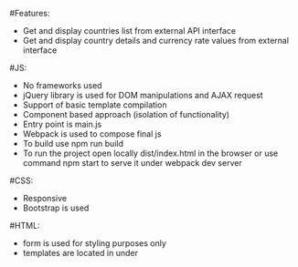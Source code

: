 #Features:
- Get and display countries list from external API interface
- Get and display country details and currency rate values from external interface

#JS:
- No frameworks used
- jQuery library is used for DOM manipulations and AJAX request
- Support of basic template compilation
- Component based approach (isolation of functionality)
- Entry point is main.js
- Webpack is used to compose final js
- To build use npm run build 
- To run the project open locally dist/index.html in the browser or use command npm start to serve it under webpack dev server

#CSS: 
- Responsive
- Bootstrap is used

#HTML:
- form is used for styling purposes only
- templates are located in <head> under <script type="text/html">


#External APIs:
- https://restcountries.eu/rest/v2
- http://free.currencyconverterapi.com/api/v5
